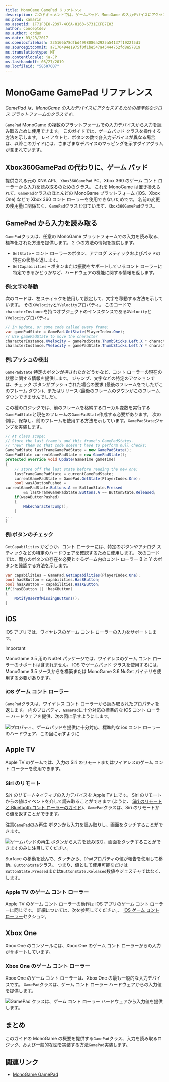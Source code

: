 ```yaml
---
title: MonoGame GamePad リファレンス
description: このドキュメントでは、ゲームパッド、MonoGame の入力デバイスにアクセスするためのクロスプラット フォーム対応クラスについて説明します。 ゲームパッドから入力を読み取る方法について説明し、コード例を示します。
ms.prod: xamarin
ms.assetid: 1F71F3E8-2397-4C6A-8163-6731ECFB7E03
author: conceptdev
ms.author: crdun
ms.date: 03/28/2017
ms.openlocfilehash: 235166b78dfbd4998086a2925a54137f1922f5d1
ms.sourcegitcommit: a7170494e1975f0f1be547a45444752fd8e57819
ms.translationtype: MT
ms.contentlocale: ja-JP
ms.lasthandoff: 03/27/2019
ms.locfileid: "58507007"
---
```

# <a name="monogame-gamepad-reference"></a>MonoGame GamePad リファレンス

_GamePad は、MonoGame の入力デバイスにアクセスするための標準的なクロス プラットフォームのクラスです。_

`GamePad` MonoGame の複数のプラットフォームでの入力デバイスから入力を読み取るために使用できます。 このガイドでは、ゲームパッド クラスを操作する方法を示します。 レイアウトと、ボタンの数で各入力デバイスが異なる場合は、以降このガイドには、さまざまなデバイスのマッピングを示すダイアグラムが含まれています。

## <a name="gamepad-as-a-replacement-for-xbox360gamepad"></a>Xbox360GamePad の代わりに、ゲーム パッド

提供される元の XNA API、 `Xbox360GamePad` PC、Xbox 360 のゲーム コント ローラーから入力を読み取るのためのクラス。 これを MonoGame は置き換えられて、`GamePad`クラスのほとんどの MonoGame プラットフォーム (iOS、Xbox One) などで Xbox 360 コント ローラーを使用できないためです。 名前の変更の使用量に関係なく、`GamePad`クラスと似ています、`Xbox360GamePad`クラス。

## <a name="reading-input-from-gamepad"></a>GamePad から入力を読み取る

`GamePad`クラスは、任意の MonoGame プラットフォームでの入力を読み取る、標準化された方法を提供します。 2 つの方法の情報を提供します。

- `GetState` – コント ローラーのボタン、アナログ スティックおよびパッドの現在の状態を返します。
- `GetCapabilities` – ボタンまたは振動をサポートしているコント ローラーに特定できるかどうかなど、ハードウェアの機能に関する情報を返します。

### <a name="example-moving-a-character"></a>例:文字の移動

次のコードは、左スティックを使用して設定して、文字を移動する方法を示しています。 その`XVelocity`と`YVelocity`プロパティ。 このコードで`characterInstance`を持つオブジェクトのインスタンスである`XVelocity`と`YVelocity`プロパティ。

```csharp
// In Update, or some code called every frame:
var gamePadState = GamePad.GetState(PlayerIndex.One);
// Use gamePadState to move the character
characterInstance.XVelocity = gamePadState.ThumbSticks.Left.X * characterInstance.MaxSpeed;
characterInstance.YVelocity = gamePadState.ThumbSticks.Left.Y * characterInstance.MaxSpeed;
```

### <a name="example-detecting-pushes"></a>例:プッシュの検出

`GamePadState` 特定のボタンが押されたかどうかなど、コント ローラーの現在の状態に関する情報を提供します。 ジャンプ、文字などの特定のアクションでは、チェック ボタンがプッシュされた場合の要求 (最後のフレームをでしたがこのフレーム ダウン)、またはリリース (最後のフレームのダウンがこのフレーム ダウンできませんでした)。

この種のロジックでは、前のフレームを格納するローカル変数を実行する`GamePadState`と現在のフレームの`GamePadState`作成する必要があります。 次の例は、保存し、前のフレームを使用する方法を示しています。`GamePadState`ジャンプを実装します。

```csharp
// At class scope:
// Store the last frame's and this frame's GamePadStates.
// "new" them so that code doesn't have to perform null checks:
GamePadState lastFrameGamePadState = new GamePadState();
GamePadState currentGamePadState = new GamePadState();
protected override void Update(GameTime gameTime)
{
    // store off the last state before reading the new one:
    lastFrameGamePadState = currentGamePadState;
    currentGamePadState = GamePad.GetState(PlayerIndex.One);
    bool wasAButtonPushed =
currentGamePadState.Buttons.A == ButtonState.Pressed
        && lastFrameGamePadState.Buttons.A == ButtonState.Released;
    if(wasAButtonPushed)
    {
        MakeCharacterJump();
    }
...
}
```

### <a name="example-checking-for-buttons"></a>例:ボタンのチェック

`GetCapabilities` かどうか、コント ローラーには、特定のボタンやアナログ スティックなどの特定のハードウェアを確認するために使用します。 次のコードでは、両方のボタンの存在を必要とするゲーム内のコント ローラー B と Y のボタンを確認する方法を示します。

```csharp
var capabilities = GamePad.GetCapabilities(PlayerIndex.One);
bool hasBButton = capabilities.HasBButton;
bool hasXButton = capabilities.HasXButton;
if(!hasBButton || !hasXButton)
{
    NotifyUserOfMissingButtons();
}
```

## <a name="ios"></a>iOS

iOS アプリでは、ワイヤレスのゲーム コント ローラーの入力をサポートします。

> [!IMPORTANT]
> MonoGame 3.5 用の NuGet パッケージでは、ワイヤレスのゲーム コント ローラーのサポートは含まれません。 IOS でゲームパッド クラスを使用するには、MonoGame 3.5 ソースからを構築または MonoGame 3.6 NuGet バイナリを使用する必要があります。

### <a name="ios-game-controller"></a>iOS ゲーム コント ローラー

`GamePad`クラスは、ワイヤレス コント ローラーから読み取られたプロパティを返します。 内のプロパティ、`GamePad`に十分対応の標準的な iOS コント ローラー ハードウェアを提供、次の図に示すようにします。

![](input-images/image1.png "プロパティ、ゲームパッドを提供に十分対応、標準的な ios コント ローラーのハードウェア、この図に示すように")

## <a name="apple-tv"></a>Apple TV

Apple TV のゲームでは、入力の Siri のリモートまたはワイヤレスのゲーム コント ローラーを使用できます。

### <a name="siri-remote"></a>Siri のリモート

*Siri のリモート*ネイティブの入力デバイスを Apple TV にです。 Siri のリモートからの値はイベントを介して読み取ることができます (ように、 [Siri のリモートと Bluetooth コント ローラーのガイド](~/ios/tvos/platform/remote-bluetooth.md))、`GamePad`クラスは、Siri のリモートから値を返すことができます。

注意`GamePad`のみ再生 ボタンから入力を読み取りし、画面をタッチすることができます。

![](input-images/image2.png "ゲームパッドの再生 ボタンから入力を読み取り、画面をタッチすることができますのみに注目してください。")

Surface の移動を読んで、タッチから、`DPad`プロパティの値が報告を使用して移動、`ButtonState`クラス。 つまり、値として使用可能なだけは`ButtonState.Pressed`または`ButtonState.Released`数値やジェスチャではなく、します。

### <a name="apple-tv-game-controller"></a>Apple TV のゲーム コント ローラー

Apple TV のゲーム コント ローラーの動作は iOS アプリのゲーム コント ローラーに同じです。 詳細については、次を参照してください。、 [iOS ゲーム コント ローラー](#ios-game-controller)セクション。 

## <a name="xbox-one"></a>Xbox One

Xbox One のコンソールには、Xbox One のゲーム コント ローラーからの入力がサポートしています。

### <a name="xbox-one-game-controller"></a>Xbox One のゲーム コント ローラー

Xbox One のゲーム コント ローラーは、Xbox One の最も一般的な入力デバイスです。 `GamePad`クラスは、ゲーム コント ローラー ハードウェアからの入力値を提供します。

![](input-images/image3.png "GamePad クラスは、ゲーム コント ローラー ハードウェアから入力値を提供します。")

## <a name="summary"></a>まとめ

このガイドの MonoGame の概要を提供する`GamePad`クラス、入力を読み取るロジック、および一般的な図を実装する方法`GamePad`実装します。

## <a name="related-links"></a>関連リンク

- [MonoGame GamePad](http://www.monogame.net/documentation/?page=T_Microsoft_Xna_Framework_Input_GamePad)
